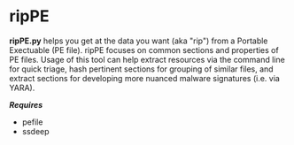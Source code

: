 ripPE
==========

**ripPE.py** helps you get at the data you want (aka "rip") from a Portable Exectuable (PE file). ripPE focuses on common sections and properties of PE files. Usage of this tool can help extract resources via the command line for quick triage, hash pertinent sections for grouping of similar files, and extract sections for developing more nuanced malware signatures (i.e. via YARA).

***Requires***
 * pefile
 * ssdeep
